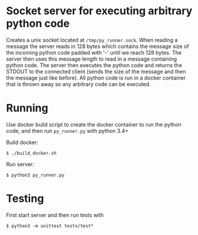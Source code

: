 # Socket server for executing arbitrary python code
Creates a unix socket located at `/tmp/py_runner.sock`. When reading a message the server reads in 128 bytes which contains the message size of the incoming python code padded with '-' until we reach 128 bytes. The server then uses this message length to read in a message containing python code. The server then executes the python code and returns the STDOUT to the connected client (sends the size of the message and then the message just like before). All python code is run in a docker container that is thrown away so any arbitrary code can be executed.

# Running

Use docker build script to create the docker container to run the python code, and then run `py_runner.py` with python 3.4+

Build docker:

`$ ./build_docker.sh`

Run server:

`$ python3 py_runner.py`


# Testing

First start server and then run tests with

`$ python3 -m unittest tests/test*`
